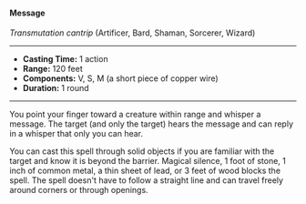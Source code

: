 #### Message
*Transmutation cantrip* (Artificer, Bard, Shaman, Sorcerer, Wizard)
___
- **Casting Time:** 1 action
- **Range:** 120 feet
- **Components:** V, S, M (a short piece of copper wire)
- **Duration:** 1 round
---
You point your finger toward a creature within range and whisper a message. The target (and only the target) hears the message and can reply in a whisper that only you can hear.

You can cast this spell through solid objects if you are familiar with the target and know it is beyond the barrier. Magical silence, 1 foot of stone, 1 inch of common metal, a thin sheet of lead, or 3 feet of wood blocks the spell. The spell doesn't have to follow a straight line and can travel freely around corners or through openings.